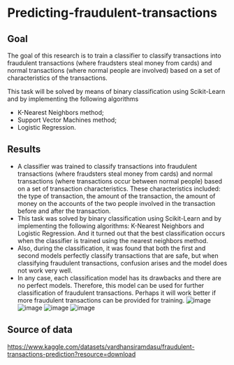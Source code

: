 # Predicting-fraudulent-transactions
## Goal
The goal of this research is to train a classifier to classify transactions into fraudulent transactions (where fraudsters steal money from cards) and normal transactions (where normal people are involved) based on a set of characteristics of the transactions.

This task will be solved by means of binary classification using Scikit-Learn and by implementing the following algorithms

- K-Nearest Neighbors method;
- Support Vector Machines method;
- Logistic Regression.

## Results
- A classifier was trained to classify transactions into fraudulent transactions (where fraudsters steal money from cards) and normal transactions (where transactions occur between normal people) based on a set of transaction characteristics. These characteristics included: the type of transaction, the amount of the transaction, the amount of money on the accounts of the two people involved in the transaction before and after the transaction.
- This task was solved by binary classification using Scikit-Learn and by implementing the following algorithms: K-Nearest Neighbors and Logistic Regression. And it turned out that the best classification occurs when the classifier is trained using the nearest neighbors method.
- Also, during the classification, it was found that both the first and second models perfectly classify transactions that are safe, but when classifying fraudulent transactions, confusion arises and the model does not work very well.
- In any case, each classification model has its drawbacks and there are no perfect models. Therefore, this model can be used for further classification of fraudulent transactions. Perhaps it will work better if more fraudulent transactions can be provided for training.
![image](https://github.com/user-attachments/assets/c9f4d19f-49d6-4d30-a8fc-0b608e0faab4)
![image](https://github.com/user-attachments/assets/206fc753-3a8a-4fe6-b77e-d27e4ab6aae9)
![image](https://github.com/user-attachments/assets/cc983ab9-d3ea-4696-a269-099714ebb522)
![image](https://github.com/user-attachments/assets/6387a497-899a-444c-a665-00bfdadf7704)

## Source of data
https://www.kaggle.com/datasets/vardhansiramdasu/fraudulent-transactions-prediction?resource=download
